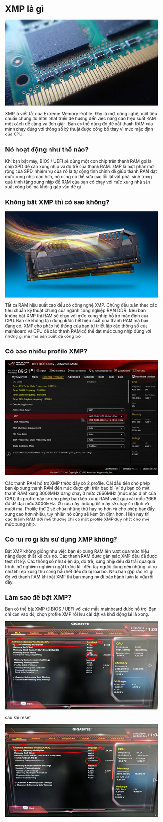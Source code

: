 # XMP là gì

<div align="center">
<img src="./img/ram-424813_960_720-2.jpg"/>
</div>

 XMP là viết tắt của Extreme Memory Profile. Đây là một công nghệ, một 
tiêu chuẩn chung do Intel phát triển để hướng đến việc nâng cao hiệu suất 
RAM một cách dễ dàng và đơn giản. Bạn có thể dùng đó để bắt thanh RAM của 
mình chạy đúng với thông số kỹ thuật được công bố thay vì mức mặc định của CPU.

## Nó hoạt động như thế nào?

 Khi bạn bật máy, BIOS / UEFI sẽ dùng một con chip trên thanh RAM gọi 
là chip SPD để căn xung nhịp và độ trễ của thanh RAM. XMP là một phần mở 
rộng của SPD, nhiệm vụ của nó là tự động tinh chỉnh để giúp thanh RAM đạt 
mức xung nhịp cao hơn, nó cũng có thể sửa các lỗi lặt vặt phát sinh trong 
quá trình tăng xung nhịp để RAM của bạn có chạy với mức xung nhà sản xuất 
công bố mà không gặp vấn đề gì.

## Không bật XMP thì có sao không?

<div align="center">
<img src="./img/gaming-xmp-ram-16x9.jpg.rendition.intel_.web_.864.486.jpg"/>
</div>

 Tất cả RAM hiệu suất cao đều có công nghệ XMP. Chúng đều tuân theo các 
tiêu chuẩn kỹ thuật chung của ngành công nghiệp RAM DDR. Nếu bạn không bật 
XMP thì RAM sẽ chạy với mức xung nhịp hỗ trợ mặc định của CPU. Bạn sẽ không
tận dụng được hết hiệu suất của thanh RAM mà bạn đang có. XMP cho phép hệ 
thống của bạn tự thiết lập các thông số của mainboard và CPU để các thanh
RAM có thể đạt mức xung nhịp đúng với những gì mà nhà sản xuất đã công bố.

## Có bao nhiêu profile XMP?

<div align="center">
<img src="./img/160113092158.jpg"/>
</div>

Các thanh RAM hỗ trợ XMP trước đây có 2 profile. Cái đầu tiên cho phép bạn
ép xung thanh RAM đến mức được ghi trên bao bì. Ví dụ bạn có một thanh RAM
xung 3000MHz đang chạy ở mức 2666MHz (mức mặc định của CPU) thì profile này sẽ
cho phép bạn kéo xung RAM vượt qua cái mốc 2666 đó để đạt mức 3000MHz. Ở mức 
này thường thì máy sẽ chạy ổn định và mượt mà. Profile thứ 2 sẽ chứa những thứ 
hay ho hơn và cho phép bạn đẩy xung cao hơn nhiều, tuy nhiên nó cũng sẽ kém ổn 
định hơn. Hiện nay thì các thanh RAM đời mới thường chỉ có một profile XMP duy 
nhất cho mọi mức xung nhịp.

## Có rủi ro gì khi sử dụng XMP không?

Bật XMP không giống như việc bạn ép xung RAM lên vượt qua mức hiệu năng được 
thiết kế của nó. Các thanh RAM được gắn mác XMP đều đã được test rất kỹ. Các 
thông số như điện áp, độ trễ, xung nhịp đều đã trải qua quá trình thử nghiệm 
nghiêm ngặt trước khi đến tay người dùng nên những rủi ro như khi ép xung thủ 
công hầu hết đều đã bị loại bỏ. Nếu bạn gặp rắc rối gì đó với thanh RAM khi 
bật XMP thì bạn mang nó đi bảo hành luôn là vừa rồi đấy.

## Làm sao để bật XMP?

 Bạn có thể bật XMP từ BIOS / UEFI với các mẫu mainboard được hỗ trợ. Bạn chỉ 
cần vào đó, chọn profile XMP rồi lưu cài đặt và khởi động lại là xong.

<div align="center">
<img src="./img/xmp-off.jpg"/>
</div>

sau khi reset

<div align="center">
<img src="./img/xmp-profile-1-enabled.jpg"/>
</div>